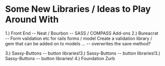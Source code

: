 Some New Libraries / Ideas to Play Around With
=

1.) Front End -- Neat / Bourbon -- SASS / COMPASS Add-ons
2.) Bureacrat -- Form validation etc for rails forms / model
	Create a validation library / gem that can be added on to models ... -- overwrites the save method?

3.) Sassy-Buttons -- button libraries!3.) Sassy-Buttons -- button libraries!3.) Sassy-Buttons -- button libraries!
4.) Foundation Zurb

